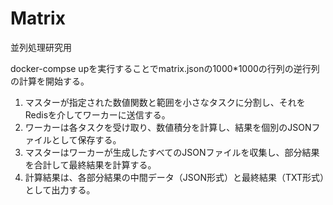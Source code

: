 # Matrix
並列処理研究用

docker-compse upを実行することでmatrix.jsonの1000*1000の行列の逆行列の計算を開始する。
1. マスターが指定された数値関数と範囲を小さなタスクに分割し、それをRedisを介してワーカーに送信する。  
2. ワーカーは各タスクを受け取り、数値積分を計算し、結果を個別のJSONファイルとして保存する。  
3. マスターはワーカーが生成したすべてのJSONファイルを収集し、部分結果を合計して最終結果を計算する。  
4. 計算結果は、各部分結果の中間データ（JSON形式）と最終結果（TXT形式）として出力する。  
